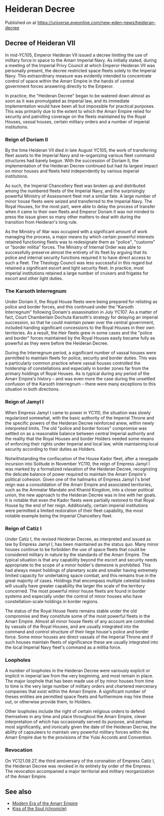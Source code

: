 # Heideran Decree
Published on  at https://universe.eveonline.com/new-eden-news/heideran-decree

## Decree of Heideran VII

In mid-YC105, Emperor Heideran VII issued a decree limiting the use of military force in space to the Amarr Imperial Navy. As initially stated, during a meeting of the Imperial Privy Council at which Emperor Heideran VII was personally present, the decree restricted space fleets solely to the Imperial Navy. This extraordinary measure was evidently intended to concentrate control of space within the Amarr Empire in the hands of central government forces answering directly to the Emperor.

In practice, the "Heideran Decree" began to be watered down almost as soon as it was promulgated as Imperial law, and its immediate implementation would have been all but impossible for practical purposes. This was primarily due to the extent to which the Amarr Empire relied for security and patrolling coverage on the fleets maintained by the Royal Houses, vassal houses, certain military orders and a number of imperial institutions.

### Reign of Doriam II

By the time Heideran VII died in late August YC105, the work of transferring fleet assets to the Imperial Navy and re-organizing various fleet command structures had barely begun. With the succession of Doriam II, the implementation of the Heideran Decree continued but had its largest impact on minor houses and fleets held independently by various imperial institutions. 

As such, the Imperial Chancellery fleet was broken up and distributed among the numbered fleets of the Imperial Navy, and the surprisingly powerful Ministry of Assessment fleet met a similar fate. A large number of minor house fleets were seized and transferred to the Imperial Navy. The Royal Houses, for the most part, were able to delay the process of transfer when it came to their own fleets and Emperor Doriam II was not minded to press the issue given so many other matters to deal with during the transition from Heideran's long rule.

As the Ministry of War was occupied with a significant amount of work managing the process, a major means by which certain powerful interests retained functioning fleets was to redesignate them as "police", "customs" or "border militia" forces. The Ministry of Internal Order was able to successfully preserve almost the entirety of its fleet by arguing that its police and internal security functions required it to have direct access to such a fleet. The Theology Council was less successful in this regard but retained a significant escort and light security fleet. In practice, most imperial institutions retained a large number of cruisers and frigates for escort and other light duties.

### The Karsoth Interregnum

Under Doriam II, the Royal House fleets were being prepared for relisting as police and border forces, and this continued under the "Karsoth Interregnum" following Doriam's assassination in July YC107. As a matter of fact, Court Chamberlain Dochuta Karsoth's strategy for delaying an imperial succession, so that he could maintain power over the central government, included handing significant concessions to the Royal Houses in their own territories. As a result, the Heir fleets grew in some cases and the "police and border" forces maintained by the Royal Houses easily became fully as powerful as they were before the Heideran Decree. 

During the Interregnum period, a significant number of vassal houses were permitted to maintain fleets for police, security and border duties. This was a particularly common practice where vassal houses controlled the holdership of constellations and especially in border zones far from the primary holdings of Royal Houses. As is typical during any period of the Amarr Empire's history – and was even more the case during the unsettled confusion of the Karsoth Interregnum – there were many exceptions to this situation in both directions.

### Reign of Jamyl I

When Empress Jamyl I came to power in YC110, the situation was slowly regularized somewhat, with the basic authority of the Imperial Throne and the specific powers of the Heideran Decree reinforced anew, within newly interpreted limits. The old "police and border forces" compromise was settled on as a reasonable balance between central Imperial authority and the reality that the Royal Houses and border Holders needed some means of enforcing their rights under Imperial and local law, while maintaining local security according to their duties as Holders.

Notwithstanding the confiscation of the House Kador fleet, after a renegade incursion into Solitude in November YC110, the reign of Empress Jamyl I was marked by a formalized relaxation of the Heideran Decree, recognizing the delicate balance of power required to maintain the Amarr Empire's political cohesion. Given one of the hallmarks of Empress Jamyl I's brief reign was a consolidation of the Amarr Empire and associated territories, such as the Ammatar Mandate and Khanid Kingdom, into a closer political union, the new approach to the Heideran Decree was in line with her goals. It is notable that even the Kador fleets were partially restored to that Royal House by the end of her reign. Additionally, certain imperial institutions were permitted a limited restoration of their fleet capability, the most notable example being the Imperial Chancellery fleet.

### Reign of Catiz I

Under Catiz I, the revised Heideran Decree, as interpreted and issued as law by Empress Jamyl I, has been maintained as the status quo. Many minor houses continue to be forbidden the use of space fleets that could be considered military in nature by the standards of the Amarr Empire. The typical situation is that any capability beyond the escort and security needs appropriate to the scope of a minor holder's demesne is prohibited. This had always meant holdings of planetary scale and smaller having extremely limited capacity for undertaking space combat, and this remains true in the great majority of cases. Holdings that encompass multiple celestial bodies will usually have greater capability the larger the scale of the territory concerned. The most powerful minor house fleets are found in border systems and especially under the control of minor houses who have constellation-scale holdings in border regions.

The status of the Royal House fleets remains stable under the old compromise and they constitute some of the most powerful fleets in the Amarr Empire. Almost all minor house fleets of any account are controlled by vassals of the Royal Houses, and are usually integrated into the command and control structure of their liege house's police and border force. Some minor houses are direct vassals of the Imperial Throne and if such houses maintain fleets of significance these are usually integrated into the local Imperial Navy fleet's command as a militia force.

### Loopholes

A number of loopholes in the Heideran Decree were variously explicit or implicit in imperial law from the very beginning, and most remain in place. The major loophole that has been made use of by minor houses from time to time is the very large number of military orders and chartered mercenary companies that exist within the Amarr Empire. A significant number of theses entities are permitted space fleets and furthermore may hire these out, or otherwise provide them, to Holders. 

Other loopholes include the right of certain religious orders to defend themselves in any time and place throughout the Amarr Empire, clever interpretation of which has occasionally served its purpose, and perhaps most significantly, and ironically given the date of the Heideran Decree, the ability of capsuleers to maintain very powerful military forces within the Amarr Empire due to the provisions of the Yulai Accords and Convention.

### Revocation

On YC121.09.27, the third anniversary of the coronation of Empress Catiz I, the Heideran Decree was revoked in its entirety by order of the Empress. The revocation accompanied a major territorial and military reorganization of the Amarr Empire. 

## See also

- [Modern Era of the Amarr Empire](6HUnUBtdXSDd9bRERqfirV)
- [Kiss of the Soul (chronicle)](5A4jl55uXPK7BmVYs265gZ)

